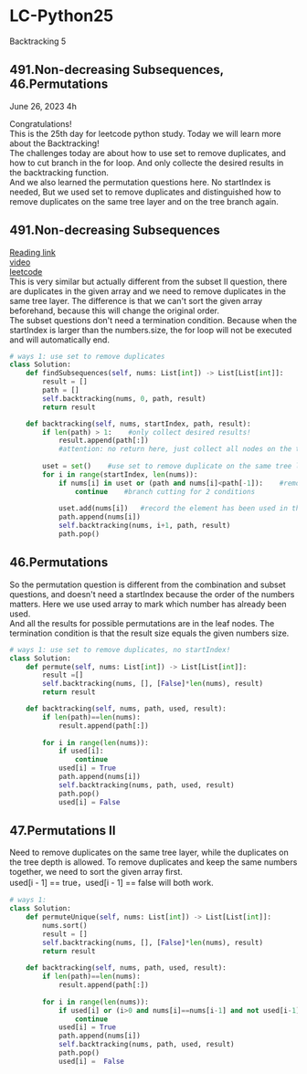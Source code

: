 # LC-Python25
Backtracking 5

## 491.Non-decreasing Subsequences, 46.Permutations

June 26, 2023  4h

Congratulations!\
This is the 25th day for leetcode python study. Today we will learn more about the Backtracking!\
The challenges today are about how to use set to remove duplicates, and how to cut branch in the for loop. And only collecte the desired results in the backtracking function.\
And we also learned the permutation questions here. No startIndex is needed, But we used set to remove duplicates and distinguished how to remove duplicates on the same tree layer and on the tree branch again.


## 491.Non-decreasing Subsequences
[Reading link](https://github.com/youngyangyang04/leetcode-master/blob/master/problems/0491.%E9%80%92%E5%A2%9E%E5%AD%90%E5%BA%8F%E5%88%97.md)\
[video](https://www.bilibili.com/video/BV1EG4y1h78v/?spm_id_from=pageDriver&vd_source=63f26efad0d35bcbb0de794512ac21f3)\
[leetcode](https://leetcode.com/problems/non-decreasing-subsequences/)\
This is very similar but actually different from the subset II question, there are duplicates in the given array and we need to remove duplicates in the same tree layer. The difference is that we can't sort the given array beforehand, because this will change the original order. \
The subset questions don't need a termination condition. Because when the startIndex is larger than the numbers.size, the for loop will not be executed and will automatically end.
```python
# ways 1: use set to remove duplicates
class Solution:
    def findSubsequences(self, nums: List[int]) -> List[List[int]]:
        result = []
        path = []
        self.backtracking(nums, 0, path, result)
        return result

    def backtracking(self, nums, startIndex, path, result):
        if len(path) > 1:    #only collect desired results!
            result.append(path[:])
            #attention: no return here, just collect all nodes on the tree
        
        uset = set()    #use set to remove duplicate on the same tree layer
        for i in range(startIndex, len(nums)):
            if nums[i] in uset or (path and nums[i]<path[-1]):    #remove duplicates on the same tree layer, and keep the numbers increasing
                continue    #branch cutting for 2 conditions
            
            uset.add(nums[i])   #record the element has been used in this tree layer
            path.append(nums[i])
            self.backtracking(nums, i+1, path, result)
            path.pop()
```


## 46.Permutations
So the permutation question is different from the combination and subset questions, and doesn't need a startIndex because the order of the numbers matters. Here we use used array to mark which number has already been used. \
And all the results for possible permutations are in the leaf nodes. The termination condition is that the result size equals the given numbers size.
```python
# ways 1: use set to remove duplicates, no startIndex!
class Solution:
    def permute(self, nums: List[int]) -> List[List[int]]:
        result =[]
        self.backtracking(nums, [], [False]*len(nums), result)
        return result

    def backtracking(self, nums, path, used, result):
        if len(path)==len(nums):
            result.append(path[:])
            
        for i in range(len(nums)):
            if used[i]:
                continue
            used[i] = True
            path.append(nums[i])
            self.backtracking(nums, path, used, result)
            path.pop()
            used[i] = False
```


## 47.Permutations II
Need to remove duplicates on the same tree layer, while the duplicates on the tree depth is allowed. To remove duplicates and keep the same numbers together, we need to sort the given array first.\
used[i - 1] == true，used[i - 1] == false will both work.
```python
# ways 1: 
class Solution:
    def permuteUnique(self, nums: List[int]) -> List[List[int]]:
        nums.sort()
        result = []
        self.backtracking(nums, [], [False]*len(nums), result)
        return result
    
    def backtracking(self, nums, path, used, result):
        if len(path)==len(nums):
            result.append(path[:])
        
        for i in range(len(nums)):
            if used[i] or (i>0 and nums[i]==nums[i-1] and not used[i-1]):
                continue
            used[i] = True
            path.append(nums[i])
            self.backtracking(nums, path, used, result)
            path.pop()
            used[i] =  False
```


